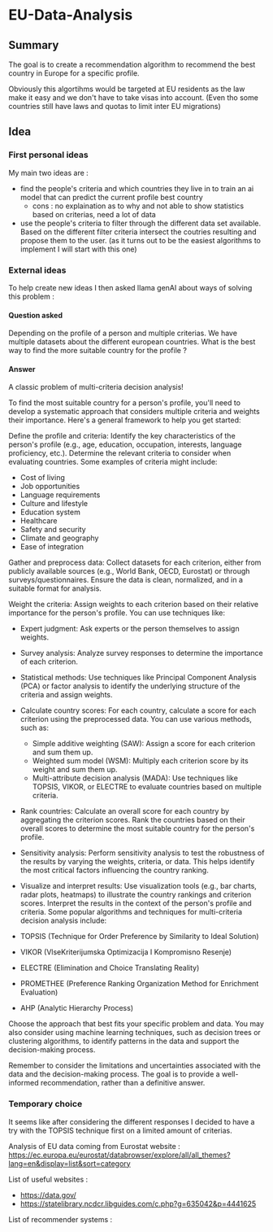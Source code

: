 # EU-Data-Analysis
## Summary
The goal is to create a recommendation algorithm to recommend the best country in Europe for a specific profile.

Obviously this algortihms would be targeted at EU residents as the law make it easy and we don't have to take visas into account.
(Even tho some countries still have laws and quotas to limit inter EU migrations)

## Idea
### First personal ideas
My main two ideas are :
- find the people's criteria and which countries they live in to train an ai model that can predict the current profile best country
   * cons : no explaination as to why and not able to show statistics based on criterias, need a lot of data
- use the people's criteria to filter through the different data set available. Based on the different filter criteria intersect the coutries resulting and propose them to the user. (as it turns out to be the easiest algorithms to implement I will start with this one)

### External ideas
To help create new ideas I then asked llama genAI about ways of solving this problem :

#### Question asked
Depending on the profile of a person and multiple criterias. We have multiple datasets about the different european countries. What is the best way to find the more suitable country for the profile ?

#### Answer

A classic problem of multi-criteria decision analysis!

To find the most suitable country for a person's profile, you'll need to develop a systematic approach that considers multiple criteria and weights their importance. Here's a general framework to help you get started:

Define the profile and criteria: Identify the key characteristics of the person's profile (e.g., age, education, occupation, interests, language proficiency, etc.). Determine the relevant criteria to consider when evaluating countries. Some examples of criteria might include:
- Cost of living
- Job opportunities
- Language requirements
- Culture and lifestyle
- Education system
- Healthcare
- Safety and security
- Climate and geography
- Ease of integration

Gather and preprocess data: Collect datasets for each criterion, either from publicly available sources (e.g., World Bank, OECD, Eurostat) or through surveys/questionnaires. Ensure the data is clean, normalized, and in a suitable format for analysis.

Weight the criteria: Assign weights to each criterion based on their relative importance for the person's profile.
You can use techniques like:
- Expert judgment: Ask experts or the person themselves to assign weights.
- Survey analysis: Analyze survey responses to determine the importance of each criterion.
- Statistical methods: Use techniques like Principal Component Analysis (PCA) or factor analysis to identify the underlying structure of the criteria and assign weights.
- Calculate country scores: For each country, calculate a score for each criterion using the preprocessed data.
  You can use various methods, such as:
  - Simple additive weighting (SAW): Assign a score for each criterion and sum them up.
  - Weighted sum model (WSM): Multiply each criterion score by its weight and sum them up.
  - Multi-attribute decision analysis (MADA): Use techniques like TOPSIS, VIKOR, or ELECTRE to evaluate countries based on multiple criteria.
- Rank countries: Calculate an overall score for each country by aggregating the criterion scores. Rank the countries based on their overall scores to determine the most suitable country for the person's profile.
- Sensitivity analysis: Perform sensitivity analysis to test the robustness of the results by varying the weights, criteria, or data. This helps identify the most critical factors influencing the country ranking.
- Visualize and interpret results: Use visualization tools (e.g., bar charts, radar plots, heatmaps) to illustrate the country rankings and criterion scores. Interpret the results in the context of the person's profile and criteria.
Some popular algorithms and techniques for multi-criteria decision analysis include:

- TOPSIS (Technique for Order Preference by Similarity to Ideal Solution)
- VIKOR (VlseKriterijumska Optimizacija I Kompromisno Resenje)
- ELECTRE (Elimination and Choice Translating Reality)
- PROMETHEE (Preference Ranking Organization Method for Enrichment Evaluation)
- AHP (Analytic Hierarchy Process)

Choose the approach that best fits your specific problem and data. You may also consider using machine learning techniques, such as decision trees or clustering algorithms, to identify patterns in the data and support the decision-making process.

Remember to consider the limitations and uncertainties associated with the data and the decision-making process. The goal is to provide a well-informed recommendation, rather than a definitive answer.

### Temporary choice

It seems like after considering the different responses I decided to have a try with the TOPSIS technique first on a limited amount of criterias.

Analysis of EU data coming from Eurostat website : https://ec.europa.eu/eurostat/databrowser/explore/all/all_themes?lang=en&display=list&sort=category

List of useful websites :
 - https://data.gov/
 - https://statelibrary.ncdcr.libguides.com/c.php?g=635042&p=4441625

List of recommender systems :

